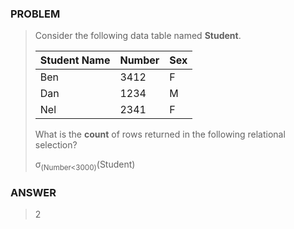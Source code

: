 [comment]: <> (Written: 20-Mar-2020)

### PROBLEM
> Consider the following data table named **Student**.
>
> | Student Name | Number | Sex |
> |--------------|--------|-----|
> | Ben          | 3412   | F   |
> | Dan          | 1234   | M   |
> | Nel          | 2341   | F   |
>
> What is the **count** of rows returned in the following relational selection?
> 
> &#963;<sub>(Number<3000)</sub>(Student)

### ANSWER
> 2
